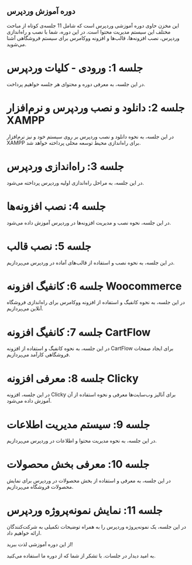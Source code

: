 ## دوره آموزش وردپرس

این مخزن حاوی دوره آموزشی وردپرس است که شامل 11 جلسه‌ی کوتاه از مباحث مختلف این سیستم مدیریت محتوا است. در این دوره، شما با نصب و راه‌اندازی وردپرس، نصب افزونه‌ها، قالب‌ها و افزونه ووکامرس برای سیستم فروشگاهی آشنا می‌شوید.

# جلسه 1: ورودی - کلیات وردپرس

در این جلسه، به معرفی دوره و محتوای هر جلسه خواهیم پرداخت.

# جلسه 2: دانلود و نصب وردپرس و نرم‌افزار XAMPP

در این جلسه، به نحوه دانلود و نصب وردپرس بر روی سیستم خود و نیز نرم‌افزار XAMPP برای راه‌اندازی محیط توسعه محلی پرداخته خواهد شد.

# جلسه 3: راه‌اندازی وردپرس

در این جلسه، به مراحل راه‌اندازی اولیه وردپرس پرداخته می‌شود.

# جلسه 4: نصب افزونه‌ها

در این جلسه، نحوه نصب و مدیریت افزونه‌ها در وردپرس آموزش داده می‌شود.

# جلسه 5: نصب قالب

در این جلسه، به نحوه نصب و استفاده از قالب‌های آماده در وردپرس می‌پردازیم.

# جلسه 6: کانفیگ افزونه Woocommerce

در این جلسه، به نحوه کانفیگ و استفاده از افزونه ووکامرس برای راه‌اندازی فروشگاه آنلاین می‌پردازیم.

# جلسه 7: کانفیگ افزونه CartFlow

در این جلسه، به نحوه کانفیگ و استفاده از افزونه CartFlow برای ایجاد صفحات فروشگاهی کارآمد می‌پردازیم.

# جلسه 8: معرفی افزونه Clicky

در این جلسه، افزونه Clicky برای آنالیز وب‌سایت‌ها معرفی و نحوه استفاده از آن آموزش داده می‌شود.

# جلسه 9: سیستم مدیریت اطلاعات

در این جلسه، به نحوه مدیریت محتوا و اطلاعات در وردپرس می‌پردازیم.

# جلسه 10: معرفی بخش محصولات

در این جلسه، به معرفی و استفاده از بخش محصولات در وردپرس برای نمایش محصولات فروشگاه می‌پردازیم.

# جلسه 11: نمایش نمونه‌پروژه وردپرس

در این جلسه، یک نمونه‌پروژه وردپرس را به همراه توضیحات تکمیلی به شرکت‌کنندگان ارائه خواهیم داد.

از این دوره آموزشی لذت ببرید!

به امید دیدار در جلسات. با تشکر از شما که از دوره ما استفاده می‌کنید.

